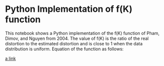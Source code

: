 # Python Implementation of f(K) function
This notebook shows a Python implementation of the f(K) function of Pham, Dimov, and Nguyen from 2004. The value of f(K) is the ratio of the real distortion to the estimated distortion and is close to 1 when the data distribution is uniform. Equation of the function as follows:

[a link](https://github.com/Vonatzki/pham_dimov_python/tree/master/images/pham_dimov.png)
